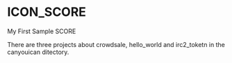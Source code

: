 # ICON_SCORE
My First Sample SCORE

There are three projects about crowdsale, hello_world and irc2_toketn in the canyouican ditectory.
